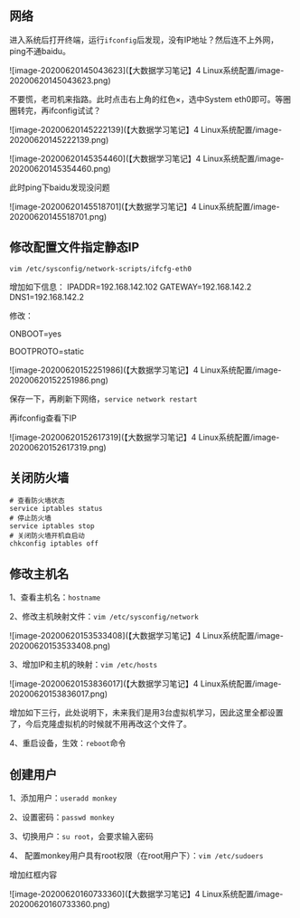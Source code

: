 ## 网络

进入系统后打开终端，运行`ifconfig`后发现，没有IP地址？然后连不上外网，ping不通baidu。

![image-20200620145043623](【大数据学习笔记】4 Linux系统配置/image-20200620145043623.png)

不要慌，老司机来指路。此时点击右上角的红色×，选中System eth0即可。等圈圈转完，再ifconfig试试？

![image-20200620145222139](【大数据学习笔记】4 Linux系统配置/image-20200620145222139.png)

![image-20200620145354460](【大数据学习笔记】4 Linux系统配置/image-20200620145354460.png)

此时ping下baidu发现没问题

![image-20200620145518701](【大数据学习笔记】4 Linux系统配置/image-20200620145518701.png)



## 修改配置文件指定静态IP

`vim /etc/sysconfig/network-scripts/ifcfg-eth0`

增加如下信息：
IPADDR=192.168.142.102
GATEWAY=192.168.142.2
DNS1=192.168.142.2

修改：

ONBOOT=yes

BOOTPROTO=static

![image-20200620152251986](【大数据学习笔记】4 Linux系统配置/image-20200620152251986.png)

保存一下，再刷新下网络，`service network restart`

再ifconfig查看下IP

![image-20200620152617319](【大数据学习笔记】4 Linux系统配置/image-20200620152617319.png)



## 关闭防火墙

```shell
# 查看防火墙状态
service iptables status
# 停止防火墙
service iptables stop
# 关闭防火墙开机自启动
chkconfig iptables off
```



## 修改主机名

1、查看主机名：`hostname`

2、修改主机映射文件：`vim /etc/sysconfig/network`

![image-20200620153533408](【大数据学习笔记】4 Linux系统配置/image-20200620153533408.png)

3、增加IP和主机的映射：`vim /etc/hosts`

![image-20200620153836017](【大数据学习笔记】4 Linux系统配置/image-20200620153836017.png)

增加如下三行，此处说明下，未来我们是用3台虚拟机学习，因此这里全都设置了，今后克隆虚拟机的时候就不用再改这个文件了。

4、重启设备，生效：`reboot`命令



## 创建用户

1、添加用户：`useradd monkey`

2、设置密码：`passwd monkey`

3、切换用户：`su root`，会要求输入密码

4、 配置monkey用户具有root权限（在root用户下）：`vim /etc/sudoers`

增加红框内容

![image-20200620160733360](【大数据学习笔记】4 Linux系统配置/image-20200620160733360.png)

​      



